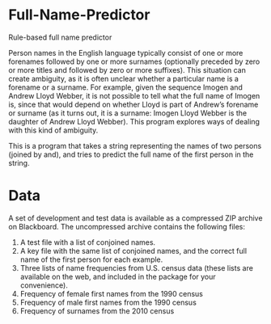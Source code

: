 # Full-Name-Predictor
Rule-based full name predictor

Person names in the English language typically consist of one or more forenames followed by one or more surnames (optionally preceded by zero or more titles and followed by zero or more suffixes). This situation can create ambiguity, as it is often unclear whether a particular name is a forename or a surname. For example, given the sequence Imogen and Andrew Lloyd Webber, it is not possible to tell what the full name of Imogen is, since that would depend on whether Lloyd is part of Andrew’s forename or surname (as it turns out, it is a surname: Imogen Lloyd Webber is the daughter of Andrew Lloyd Webber). This program explores ways of dealing with this kind of ambiguity.

This is a program that takes a string representing the names of two persons (joined by and), and tries to predict the full name of the first person in the string. 

# Data

A set of development and test data is available as a compressed ZIP archive on Blackboard. The uncompressed archive contains the following files:

1) A test file with a list of conjoined names.
2) A key file with the same list of conjoined names, and the correct full name of the first person for each example.
3) Three lists of name frequencies from U.S. census data (these lists are available on the web, and included in the package for your convenience).
4) Frequency of female first names from the 1990 census
5) Frequency of male first names from the 1990 census
6) Frequency of surnames from the 2010 census
